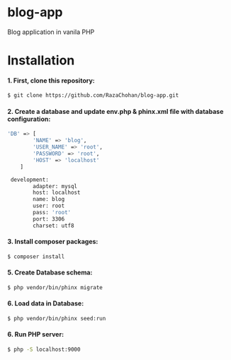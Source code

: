 # blog-app
Blog application in vanila PHP

# Installation

####  1. First, clone this repository:

```bash
$ git clone https://github.com/RazaChohan/blog-app.git
```

#### 2. Create a database and update env.php & phinx.xml file with database configuration:

```bash
'DB' => [
        'NAME' => 'blog',
        'USER_NAME' => 'root',
        'PASSWORD' => 'root',
        'HOST' => 'localhost'
    ]

 development:
        adapter: mysql
        host: localhost
        name: blog
        user: root
        pass: 'root'
        port: 3306
        charset: utf8
```

#### 3. Install composer packages:

```bash
$ composer install 
```
#### 5. Create Database schema:

```bash
$ php vendor/bin/phinx migrate
```

#### 6. Load data in Database:

```bash
$ php vendor/bin/phinx seed:run
```



#### 6. Run PHP server:

```bash
$ php -S localhost:9000
```
